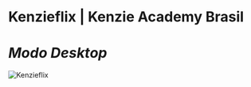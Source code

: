 # Kenzieflix | Kenzie Academy Brasil

# ***Modo Desktop***
![Kenzieflix](https://user-images.githubusercontent.com/101817225/172202020-61851d98-2c43-4ea0-8302-b32c370e230a.jpg)
